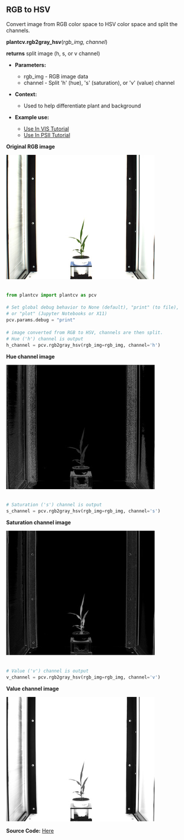 ## RGB to HSV

Convert image from RGB color space to HSV color space and split the channels.

**plantcv.rgb2gray_hsv**(*rgb_img, channel*)

**returns** split image (h, s, or v channel)  

- **Parameters:**
    - rgb_img - RGB image data
    - channel - Split 'h' (hue), 's' (saturation), or 'v' (value) channel
   
- **Context:**
    - Used to help differentiate plant and background
- **Example use:**
    - [Use In VIS Tutorial](vis_tutorial.md)
    - [Use In PSII Tutorial](psII_tutorial.md)

**Original RGB image**

![Screenshot](img/documentation_images/rgb2hsv/original_image.jpg)

```python

from plantcv import plantcv as pcv

# Set global debug behavior to None (default), "print" (to file), 
# or "plot" (Jupyter Notebooks or X11)
pcv.params.debug = "print"

# image converted from RGB to HSV, channels are then split. 
# Hue ('h') channel is output
h_channel = pcv.rgb2gray_hsv(rgb_img=rgb_img, channel='h')

```

**Hue channel image**

![Screenshot](img/documentation_images/rgb2hsv/hsv_hue.jpg)

```python

# Saturation ('s') channel is output    
s_channel = pcv.rgb2gray_hsv(rgb_img=rgb_img, channel='s')

```  

**Saturation channel image**

![Screenshot](img/documentation_images/rgb2hsv/hsv_saturation.jpg)

```python

# Value ('v') channel is output
v_channel = pcv.rgb2gray_hsv(rgb_img=rgb_img, channel='v')

```  

**Value channel image**

![Screenshot](img/documentation_images/rgb2hsv/hsv_value.jpg)

**Source Code:** [Here](https://github.com/danforthcenter/plantcv/blob/master/plantcv/plantcv/rgb2gray_hsv.py)

